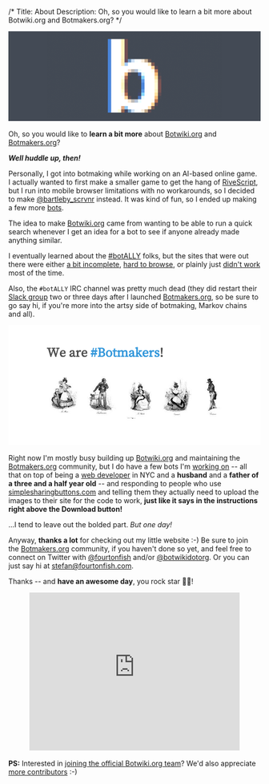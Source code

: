 /*
Title: About
Description: Oh, so you would like to learn a bit more about Botwiki.org and Botmakers.org?
*/

![The logo, pixelated on purpose!](/content/about/images/botwiki-about.png)

Oh, so you would like to **learn a bit more** about [Botwiki.org](https://www.botwiki.org/) and [Botmakers.org](https://botmakers.org/)?

***Well huddle up, then!***

Personally, I got into botmaking while working on an AI-based online game. I actually wanted to first make a smaller game to get the hang of [RiveScript](http://www.rivescript.com), but I run into mobile browser limitations with no workarounds, so I decided to make [@bartleby_scrvnr](/bots/twitterbots/bartleby_scrvnr) instead. It was kind of fun, so I ended up making a few more [bots](https://twitter.com/fourtonfish/lists/my-twitterbots1/members).

The idea to make [Botwiki.org](https://www.botwiki.org/) came from wanting to be able to run a quick search whenever I get an idea for a bot to see if anyone already made anything similar.

I eventually learned about the [#botALLY](https://twitter.com/search?q=%23botALLY&f=tweets) folks, but the sites that were out there were either [a bit incomplete](http://bothub.org), [hard to browse](http://botdb.gameology.org/bot-list), or plainly just [didn't work](http://botpad.org/p/bot_resources) most of the time.

Also, the `#botALLY` IRC channel was pretty much dead (they did restart their [Slack group](https://docs.google.com/forms/d/13OMkyF7U1dcRPU4lsZC-gWcMT_-lN33Ql0aV2L-K-iA/viewform?c=0&w=1) two or three days after I launched [Botmakers.org](https://botmakers.org/), so be sure to go say hi, if you're more into the artsy side of botmaking, Markov chains and all).

[![](/content/about/images/botmakers.png)](https://twitter.com/search?q=%23botmakers)

Right now I'm mostly busy building up [Botwiki.org](https://www.botwiki.org/) and maintaining the [Botmakers.org](https://botmakers.org/) community, but I do have a few bots I'm [working on](https://github.com/fourtonfish/eddbott) -- all that on top of being a [web developer](https://fourtonfish.com/) in NYC and a **husband** and a **father of a three and a half year old** -- and responding to people who use [simplesharingbuttons.com](https://simplesharingbuttons.com) and telling them they actually need to upload the images to their site for the code to work, **just like it says in the instructions right above the Download button!**

...I tend to leave out the bolded part. *But one day!*

Anyway, **thanks a lot** for checking out my little website :-) Be sure to join the [Botmakers.org](https://botmakers.org/) community, if you haven't done so yet, and feel free to connect on Twitter with [@fourtonfish](https://twitter.com/fourtonfish) and/or [@botwikidotorg](https://twitter.com/botwikidotorg). Or you can just say hi at [stefan@fourtonfish.com](mailto:stefan@fourtonfish.com).

Thanks -- and **have an awesome day**, you rock star 🎸🌟!

<center><iframe width="420" height="315" src="https://www.youtube.com/embed/yvJGQ_piwI0" frameborder="0" allowfullscreen></iframe></center>

**PS:** Interested in [joining the official Botwiki.org team](https://github.com/botwiki/botwiki.org/blob/master/HELP-WANTED.md)? We'd also appreciate [more contributors](https://github.com/botwiki/botwiki.org) :-)


